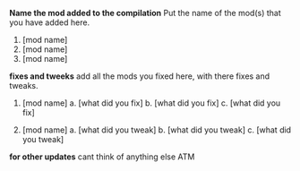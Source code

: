 <!---
name: Feature request
about: Suggest an idea for a mod or the project
title: ''
labels: ''
assignees: 'TheGoatGod'

--->

**Name the mod added to the compilation**
Put the name of the mod(s) that you have added here.

1. [mod name]
2. [mod name]
3. [mod name]

**fixes and tweeks**
add all the mods you fixed here, with there fixes and tweaks.

1. [mod name]
a. [what did you fix]
b. [what did you fix]
c. [what did you fix]

2. [mod name]
a. [what did you tweak]
b. [what did you tweak]
c. [what did you tweak]

**for other updates**
cant think of anything else ATM
